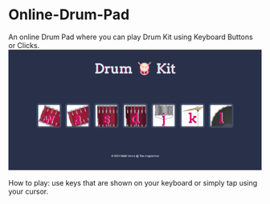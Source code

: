 # Online-Drum-Pad
An online Drum Pad where you can play Drum Kit using Keyboard Buttons or Clicks.
![Online-Drum-Pad](https://github.com/mohit1106/Online-Dum-Pad/blob/49f192f5b8f9f1a2d065d932c46e0956577aa057/images/Screenshot%202025-01-21%20114920.png)



How to play:
use keys that are shown on your keyboard or simply tap using your cursor.
